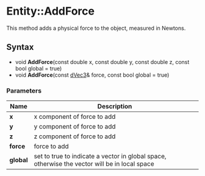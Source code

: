 # Entity::AddForce #
This method adds a physical force to the object, measured in Newtons.

## Syntax ##
- void **AddForce**(const double x, const double y, const double z, const bool global = true)
- void **AddForce**(const [dVec3](dVec3.md)& force, const bool global = true)

### Parameters ###
| Name | Description |
| - | - |
| **x** | x component of force to add |
| **y** | y component of force to add |
| **z** | z component of force to add |
| **force** | force to add |
| **global** | set to true to indicate a vector in global space, otherwise the vector will be in local space |